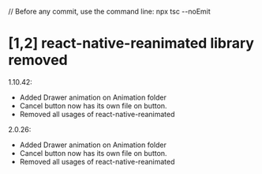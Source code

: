 // Before any commit, use the command line: npx tsc --noEmit

# [1,2] react-native-reanimated library removed

1.10.42:

- Added Drawer animation on Animation folder
- Cancel button now has its own file on <DeleteSwipe /> button.
- Removed all usages of react-native-reanimated

2.0.26:

- Added Drawer animation on Animation folder
- Cancel button now has its own file on <DeleteSwipe /> button.
- Removed all usages of react-native-reanimated